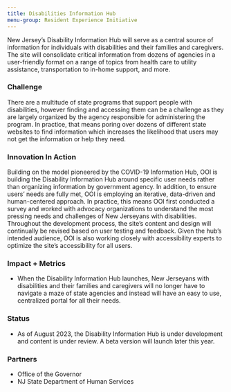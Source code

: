 ```yaml
---
title: Disabilities Information Hub
menu-group: Resident Experience Initiative
---
```


New Jersey’s Disability Information Hub will serve as a central source of information for individuals with disabilities and their families and caregivers. The site will consolidate critical information from dozens of agencies in a user-friendly format on a range of topics from health care to utility assistance, transportation to in-home support, and more.

### Challenge

There are a multitude of state programs that support people with disabilities, however finding and accessing them can be a challenge as they are largely organized by the agency responsible for administering the program. In practice, that means poring over dozens of different state websites to find information which increases the likelihood that users may not get the information or help they need.

### Innovation In Action

Building on the model pioneered by the COVID-19 Information Hub, OOI is building the Disability Information Hub around specific user needs rather than organizing information by government agency. In addition, to ensure users’ needs are fully met, OOI is employing an iterative, data-driven and human-centered approach. In practice, this means OOI first conducted a survey and worked with advocacy organizations to understand the most pressing needs and challenges of New Jerseyans with disabilities. Throughout the development process, the site’s content and design will continually be revised based on user testing and feedback. Given the hub’s intended audience, OOI is also working closely with accessibility experts to optimize the site’s accessibility for all users. 

### Impact + Metrics

- When the Disability Information Hub launches, New Jerseyans with disabilities and their families and caregivers will no longer have to navigate a maze of state agencies and instead will have an easy to use, centralized portal for all their needs. 

### Status

- As of August 2023, the Disability Information Hub is under development and content is under review. A beta version will launch later this year. 

### Partners

- Office of the Governor
- NJ State Department of Human Services